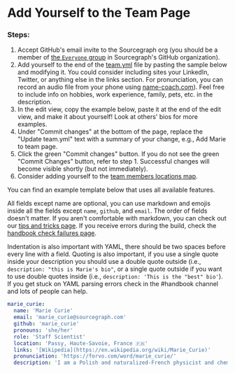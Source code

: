 # Add Yourself to the Team Page

### Steps:

1. Accept GitHub's email invite to the Sourcegraph org (you should be a member of [the `Everyone` group](https://github.com/orgs/sourcegraph/teams/everyone) in Sourcegraph's GitHub organization).
1. Add yourself to the end of the [team.yml](https://github.com/sourcegraph/handbook/blob/main/data/team.yml) file by pasting the sample below and modifying it. You could consider including sites your LinkedIn, Twitter, or anything else in the links section. For pronunciation, you can record an audio file from your phone using [name-coach.com](https://www.name-coach.com/)). Feel free to include info on hobbies, work experience, family, pets, etc. in the description.
1. In the edit view, copy the example below, paste it at the end of the edit view, and make it about yourself! Look at others' bios for more examples.
1. Under "Commit changes" at the bottom of the page, replace the "Update team.yml" text with a summary of your change, e.g., Add Marie to team page.
1. Click the green "Commit changes" button. If you do not see the green "Commit Changes" button, refer to step 1. Successful changes will become visible shortly (but not immediately).
1. Consider adding yourself to the [team members locations map](../company/team/locations.md).

You can find an example template below that uses all available features.

All fields except name are optional, you can use markdown and emojis inside all the fields except `name`, `github`, and `email`. The order of fields doesn't matter. If you aren't comfortable with markdown, you can check out our [tips and tricks page](markdown-resources.md). If you receive errors during the build, check the [handbook check failures page](handbook-check-failures.md).

Indentation is also important with YAML, there should be two spaces before every line with a field. Quoting is also important, if you use a single quote inside your description you should use a double quote outside (i.e., `description: "this is Marie's bio"`, or a single quote outside if you want to use double quotes inside (i.e., `description: 'This is the "best" bio'`). If you get stuck on YAML parsing errors check in the #handbook channel and lots of people can help.

```yaml
marie_curie:
  name: 'Marie Curie'
  email: 'marie_curie@sourcegraph.com'
  github: 'marie_curie'
  pronouns: 'she/her'
  role: 'Staff Scientist'
  location: 'Passy, Haute-Savoie, France 🇫🇷'
  links: '[Wikipedia](https://en.wikipedia.org/wiki/Marie_Curie)'
  pronunciation: 'https://forvo.com/word/marie_curie/'
  description: 'I am a Polish and naturalized-French physicist and chemist who conducted pioneering research on radioactivity. I was the first woman to win a Nobel Prize, the first person and the only woman to win the Nobel Prize twice, and the only person to win the Nobel Prize in two scientific fields. My husband, Pierre Curie, was a co-winner on her first Nobel Prize, making us the first ever married couple to win the Nobel Prize and launching the Curie family legacy of five Nobel Prizes. I was, in 1906, the first woman to become a professor at the University of Paris.'
```
